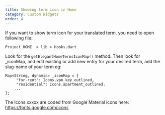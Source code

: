 ```yaml
---
title: Showing term icon in Home
category: Custom Widgets
order: 4
---
```


If you want to show term icon for your translated term, you need to open following file:

`Project_HOME  > lib > Hooks.dart`

Look for the `getElegantHomeTermsIconMap()` method. Then look for _iconMap, and edit existing or add new entry for your desired term, add the slug-name of your term eg: 
```
Map<String, dynamic> _iconMap = {
     "for-rent": Icons.vpn_key_outlined,
     "residential": Icons.apartment_outlined;
    ...
};
```
The Icons.xxxxx are coded from Google Material icons here:
https://fonts.google.com/icons
